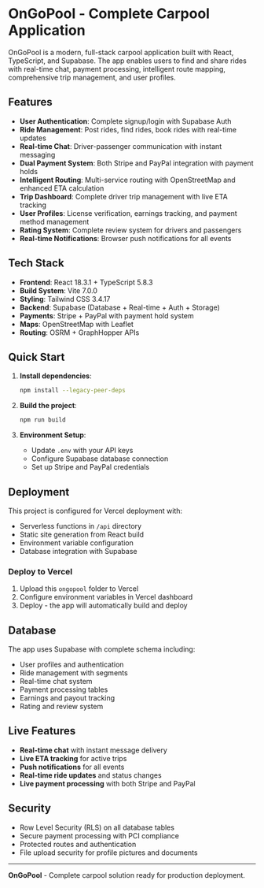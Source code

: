 # OnGoPool - Complete Carpool Application

OnGoPool is a modern, full-stack carpool application built with React, TypeScript, and Supabase. The app enables users to find and share rides with real-time chat, payment processing, intelligent route mapping, comprehensive trip management, and user profiles.

## Features

- **User Authentication**: Complete signup/login with Supabase Auth
- **Ride Management**: Post rides, find rides, book rides with real-time updates
- **Real-time Chat**: Driver-passenger communication with instant messaging
- **Dual Payment System**: Both Stripe and PayPal integration with payment holds
- **Intelligent Routing**: Multi-service routing with OpenStreetMap and enhanced ETA calculation
- **Trip Dashboard**: Complete driver trip management with live ETA tracking
- **User Profiles**: License verification, earnings tracking, and payment method management
- **Rating System**: Complete review system for drivers and passengers
- **Real-time Notifications**: Browser push notifications for all events

## Tech Stack

- **Frontend**: React 18.3.1 + TypeScript 5.8.3
- **Build System**: Vite 7.0.0
- **Styling**: Tailwind CSS 3.4.17
- **Backend**: Supabase (Database + Real-time + Auth + Storage)
- **Payments**: Stripe + PayPal with payment hold system
- **Maps**: OpenStreetMap with Leaflet
- **Routing**: OSRM + GraphHopper APIs

## Quick Start

1. **Install dependencies**:
   ```bash
   npm install --legacy-peer-deps
   ```

2. **Build the project**:
   ```bash
   npm run build
   ```

3. **Environment Setup**:
   - Update `.env` with your API keys
   - Configure Supabase database connection
   - Set up Stripe and PayPal credentials

## Deployment

This project is configured for Vercel deployment with:
- Serverless functions in `/api` directory
- Static site generation from React build
- Environment variable configuration
- Database integration with Supabase

### Deploy to Vercel

1. Upload this `ongopool` folder to Vercel
2. Configure environment variables in Vercel dashboard
3. Deploy - the app will automatically build and deploy

## Database

The app uses Supabase with complete schema including:
- User profiles and authentication
- Ride management with segments
- Real-time chat system
- Payment processing tables
- Earnings and payout tracking
- Rating and review system

## Live Features

- **Real-time chat** with instant message delivery
- **Live ETA tracking** for active trips
- **Push notifications** for all events
- **Real-time ride updates** and status changes
- **Live payment processing** with both Stripe and PayPal

## Security

- Row Level Security (RLS) on all database tables
- Secure payment processing with PCI compliance
- Protected routes and authentication
- File upload security for profile pictures and documents

---

**OnGoPool** - Complete carpool solution ready for production deployment.